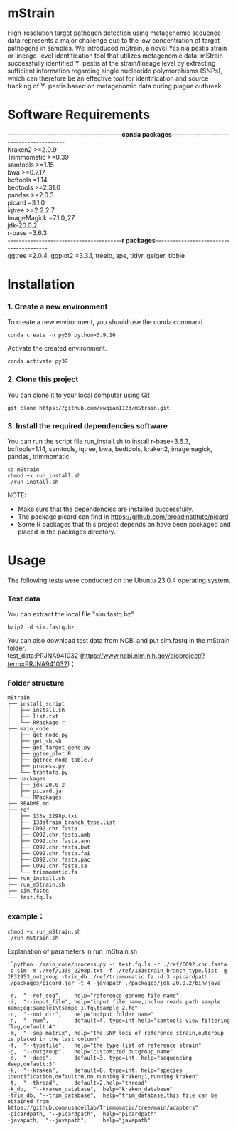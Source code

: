 # mStrain
High-resolution target pathogen detection using metagenomic sequence data represents a major challenge due to the low concentration of target pathogens in samples. We introduced mStrain, a novel Yesinia pestis strain or lineage-level identification tool that utilizes metagenomic data. mStrain successfully identified Y. pestis at the strain/lineage level by extracting sufficient information regarding single nucleotide polymorphisms (SNPs), which can therefore be an effective tool for identification and source tracking of Y. pestis based on metagenomic data during plague outbreak.<br/>

# Software Requirements <br/>
----------------------------------------******conda packages******----------------------------------------<br/>
Kraken2 >=2.0.9 <br/>
Trimmomatic >=0.39 <br/>
samtools >=1.15 <br/>
bwa >=0.7.17 <br/>
bcftools =1.14 <br/>
bedtools >=2.31.0 <br/>
pandas >=2.0.3 <br/>
picard =3.1.0<br/>
iqtree >=2.2.2.7 <br/>
ImageMagick =7.1.0_27 <br/>
jdk-20.0.2 <br/> 
r-base =3.6.3 <br/>
----------------------------------------******r packages******----------------------------------------<br/>
ggtree =2.0.4,  ggplot2 =3.3.1,  treeio, ape,  tidyr, geiger,  tibble <br/>

# Installation
### 1. Create a new environment <br/>
To create a new environment, you should use the conda command.<br/>
```
conda create -n py39 python=3.9.16
```
Activate the created environment.<br/>
```
conda activate py39
```
### 2. Clone this project <br/>
You can clone it to your local computer using Git<br/>
```
git clone https://github.com/xwqian1123/mStrain.git
```
### 3. Install the required dependencies software <br/>
You can run the script file run_install.sh to install r-base=3.6.3, bcftools=1.14, samtools, iqtree, bwa, bedtools, kraken2, imagemagick, pandas, trimmomatic.<br/>
```
cd mStrain
chmod +x run_install.sh
./run_install.sh
```
NOTE: 
- Make sure that the dependencies are installed successfully.
- The package picard can find in https://github.com/broadinstitute/picard.
- Some R packages that this project depends on have been packaged and placed in the packages directory.

# Usage 
The following tests were conducted on the Ubuntu 23.0.4 operating system.

### Test data
You can  extract the local file "sim.fastq.bz"<br/>
```
bzip2 -d sim.fastq.bz
```
You can also download test data from NCBI and put sim.fastq in the mStrain folder.<br/>
test_data:PRJNA941032 (https://www.ncbi.nlm.nih.gov/bioproject/?term=PRJNA941032)；<br/>

### Folder structure
```
mStrain
├── install_script
│   ├── install.sh
│   ├── list.txt
│   └── RPackage.r
├── main_code
│   ├── get_node.py
│   ├── get_sh.sh
│   ├── get_target_gene.py
│   ├── ggtee_plot.R
│   ├── ggtree_node_table.r
│   ├── process.py
│   └── trantofa.py
├── packages
│   ├── jdk-20.0.2
│   ├── picard.jar
│   └── RPackages
├── README.md
├── ref
│   ├── 133s_2298p.txt
│   ├── 133strain_branch_type.list
│   ├── CO92.chr.fasta
│   ├── CO92.chr.fasta.amb
│   ├── CO92.chr.fasta.ann
│   ├── CO92.chr.fasta.bwt
│   ├── CO92.chr.fasta.fai
│   ├── CO92.chr.fasta.pac
│   ├── CO92.chr.fasta.sa
│   └── trimmomatic.fa
├── run_install.sh
├── run_mStrain.sh
├── sim.fastq
└── test.fq.ls
```
### example：
```
chmod +x run_mStrain.sh
./run_mStrain.sh
```
Explanation of parameters in run_mStrain.sh
```
``python ./main_code/process.py -i test.fq.ls -r ./ref/CO92.chr.fasta -o sim -m ./ref/133s_2298p.txt -f ./ref/133strain_branch_type.list -g IP32953_outgroup -trim_db ./ref/trimmomatic.fa -d 3 -picardpath ./packages/picard.jar -t 4 -javapath ./packages/jdk-20.0.2/bin/java``

-r,  "--ref_seq",    help="reference genome file name"
-i,  "--input_file", help="input file name,inclue reads path sample name;eg:sample1\tsampe_1.fq\tsample_2.fq"
-o,  "--out_dir",    help="output folder name"
-n,  "--num",        default=4, type=int,help="samtools view filtering flag,default:4"
-m,  "--snp_matrix", help="the SNP loci of reference strain,outgroup is placed in the last column"
-f,  "--typefile",   help="the type list of reference strain"
-g,  "--outgroup",   help="customized outgroup_name"
-d,  "--deep",       default=3, type=int, help="sequencing deep,default:3"
-k,  "--kraken",     default=0, type=int, help="species identification,default:0,no running kraken;1,running kraken"
-t,  "--thread",     default=2,help="thread"
-k_db,  "--kraken_database",  help="kraken_database"
-trim_db, "--trim_database",  help="trim_database,this file can be obtained from https://github.com/usadellab/Trimmomatic/tree/main/adapters"
-picardpath, "--picardpath",  help="picardpath"
-javapath,  "--javapath",     help="javapath"

```


